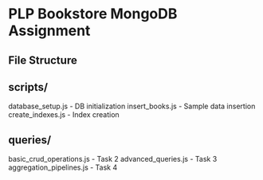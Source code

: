 # PLP Bookstore MongoDB Assignment

## File Structure
## scripts/
database_setup.js - DB initialization
insert_books.js - Sample data insertion
create_indexes.js - Index creation

## queries/
basic_crud_operations.js - Task 2
advanced_queries.js - Task 3
aggregation_pipelines.js - Task 4


